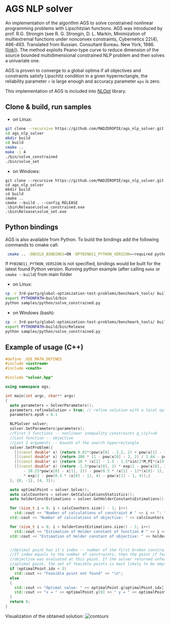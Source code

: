# AGS NLP solver

An implementation of the algorithm AGS to solve constrained nonlinear programming problems with Lipschitzian functions. AGS was introduced by prof. R.G. Strongin (see R. G. Strongin, D. L. Markin, Minimization of multiextremal functions under nonconvex constraints, Cybernetics 22(4), 486-493. Translated from Russian. Consultant Bureau. New York, 1986. [[link]][paper]). The method exploits Peano-type curve to reduce dimension of the source bounded multidimensional constrained NLP problem and then solves a univariate one.

AGS is proven to converge to a global optima if all objectives and constraints satisfy Lipschitz condition in a given hyperrectangle, the reliability parameter `r` is large enough and accuracy parameter `eps` is zero.

This implementation of AGS is included into [NLOpt](https://github.com/stevengj/nlopt) library.

## Clone & build, run samples
- on Linux:
```bash
git clone --recursive https://github.com/MADZEROPIE/ags_nlp_solver.git
cd ags_nlp_solver
mkdir build
cd build
cmake ..
make -j 4
./bin/solve_constrained
./bin/solve_set
```
- on Windows:
```batch
git clone --recursive https://github.com/MADZEROPIE/ags_nlp_solver.git
cd ags_nlp_solver
mkdir build
cd build
cmake ..
cmake --build . --config RELEASE
.\bin\Release\solve_constrained.exe
.\bin\Release\solve_set.exe
```
[paper]: https://www.tandfonline.com/doi/abs/10.1080/17442508908833568?journalCode=gssr19

## Python bindings

AGS is also available from Python. To build the bindings add the following commands to cmake call:
```bash
 cmake .. -DBUILD_BINDINGS=ON -DPYBIND11_PYTHON_VERSION=<required python version>
```
If `PYBIND11_PYTHON_VERSION` is not specified, bindings would be built for the latest found Python version.
Running python example (after calling `make` or `cmake --build`) from main folder
- on Linux:
```bash
cp -r 3rd-party/global-optimization-test-problems/benchmark_tools/ build/bin/Release/
export PYTHONPATH=build/bin
python samples/python/solve_constrained.py
```
- on Windows (bash):
```bash
cp -r 3rd-party/global-optimization-test-problems/benchmark_tools/ build/bin/Release/
export PYTHONPATH=build/bin/Release
python samples/python/solve_constrained.py
```

## Example of usage (C++)
```C++
#define _USE_MATH_DEFINES
#include <iostream>
#include <cmath>

#include "solver.hpp"

using namespace ags;

int main(int argc, char** argv)
{
  auto parameters = SolverParameters();
  parameters.refineSolution = true; // refine solution with a local optimizer
  parameters.epsR = 0.1

  NLPSolver solver;
  solver.SetParameters(parameters);
  //First 3 functions -- nonlinear inequality constraints g_i(y)<=0
  //Last function -- objective
  //Last 2 arguments -- bounds of the search hyperrectangle
  solver.SetProblem({
    [](const double* x) {return 0.01*(pow(x[0] - 2.2, 2) + pow(x[1] - 1.2, 2) - 2.25);},
    [](const double* x) {return 100 * (1 - pow(x[0] - 2, 2) / 1.44 - pow(0.5*x[1], 2));},
    [](const double* x) {return 10 * (x[1] - 1.5 - 1.5*sin(2*M_PI*(x[0] - 1.75)));},
    [](const double* x) {return -1.5*pow(x[0], 2) * exp(1 - pow(x[0], 2)
        - 20.25*pow(x[0] - x[1], 2)) - pow(0.5 * (x[1] - 1)*(x[0]- 1), 4)
        * exp(2 - pow(0.5 * (x[0] - 1), 4) - pow(x[1] - 1, 4));}
  }, {0, -1}, {4, 3});

  auto optimalPoint = solver.Solve();
  auto calcCounters = solver.GetCalculationsStatistics();
  auto holderConstEstimations = solver.GetHolderConstantsEstimations();

  for (size_t i = 0; i < calcCounters.size() - 1; i++)
    std::cout << "Number of calculations of constraint # " << i << ": " << calcCounters[i] << "\n";
  std::cout << "Number of calculations of objective: " << calcCounters.back() << "\n";

  for (size_t i = 0; i < holderConstEstimations.size() - 1; i++)
    std::cout << "Estimation of Holder constant of function # " << i << ": " << holderConstEstimations[i] << "\n";
  std::cout << "Estimation of Holder constant of objective: " << holderConstEstimations.back() << "\n";


  //Optimal point has it's index -- number of the first broken constraint
  //If index equals to the number of constraints, then the point if feasible and
  //objective was evaluated at this point. If the solver returned unfeasible
  //optimal point, the set of feasible points is most likely to be empty.
  if (optimalPoint.idx < 3)
    std::cout << "Feasible point not found" << "\n";
  else
  {
    std::cout << "Optimal value: " << optimalPoint.g[optimalPoint.idx] << "\n";
    std::cout << "x = " << optimalPoint.y[0] << " y = " << optimalPoint.y[1] << "\n";
  }
  return 0;
}
```

Visualization of the obtained solution:
![contours](samples/pics/contours.png)
